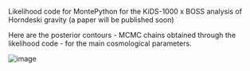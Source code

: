 Likelihood code for MontePython for the KiDS-1000 x BOSS analysis of Horndeski gravity (a paper will be published soon) 

Here are the posterior contours - MCMC chains obtained through the likelihood code - for the main cosmological parameters. 

![image](https://github.com/user-attachments/assets/794e4271-0a91-4501-8cfe-075174e58639)
